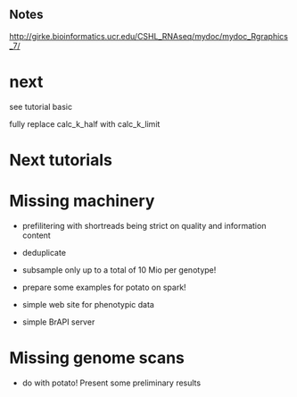 ## Notes

http://girke.bioinformatics.ucr.edu/CSHL_RNAseq/mydoc/mydoc_Rgraphics_7/

# next

see tutorial basic

fully replace calc_k_half with calc_k_limit

# Next tutorials

# Missing machinery
- prefilitering with shortreads being strict on quality and information content
- deduplicate
- subsample only up to a total of 10 Mio per genotype!
- prepare some examples for potato on spark!

- simple web site for phenotypic data
- simple BrAPI server

# Missing genome scans
- do with potato! Present some preliminary results

# 